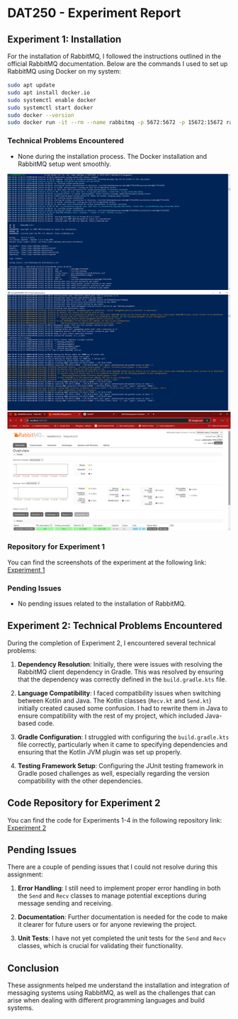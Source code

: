 # DAT250 - Experiment Report

## Experiment 1: Installation

For the installation of RabbitMQ, I followed the instructions outlined in the official RabbitMQ documentation. Below are the commands I used to set up RabbitMQ using Docker on my system:

```bash
sudo apt update
sudo apt install docker.io
sudo systemctl enable docker
sudo systemctl start docker
sudo docker --version
sudo docker run -it --rm --name rabbitmq -p 5672:5672 -p 15672:15672 rabbitmq:4.0-management
```

### Technical Problems Encountered
- None during the installation process. The Docker installation and RabbitMQ setup went smoothly.

![Screenshot_1](https://github.com/CarlosFdez04/DAT250/blob/main/Assignment%206/Experiment_1/Screenshot3_Experiment_1.png)
![Screenshot_2](https://github.com/CarlosFdez04/DAT250/blob/main/Assignment%206/Experiment_1/Screenshot2_Experiment_1.png)
![Screenshot_3](https://github.com/CarlosFdez04/DAT250/blob/main/Assignment%206/Experiment_1/Screenshot_Experiment_1.png)

### Repository for Experiment 1
You can find the screenshots of the experiment at the following link: [Experiment 1](https://github.com/CarlosFdez04/DAT250/tree/main/Assignment%206/Experiment_1)

### Pending Issues
- No pending issues related to the installation of RabbitMQ.


## Experiment 2: Technical Problems Encountered

During the completion of Experiment 2, I encountered several technical problems:

1. **Dependency Resolution**: Initially, there were issues with resolving the RabbitMQ client dependency in Gradle. This was resolved by ensuring that the dependency was correctly defined in the `build.gradle.kts` file.

2. **Language Compatibility**: I faced compatibility issues when switching between Kotlin and Java. The Kotlin classes (`Recv.kt` and `Send.kt`) initially created caused some confusion. I had to rewrite them in Java to ensure compatibility with the rest of my project, which included Java-based code.

3. **Gradle Configuration**: I struggled with configuring the `build.gradle.kts` file correctly, particularly when it came to specifying dependencies and ensuring that the Kotlin JVM plugin was set up properly. 

4. **Testing Framework Setup**: Configuring the JUnit testing framework in Gradle posed challenges as well, especially regarding the version compatibility with the other dependencies.

## Code Repository for Experiment 2

You can find the code for Experiments 1-4 in the following repository link:
[Experiment 2](https://github.com/CarlosFdez04/DAT250/tree/main/Assignment%206/Experiment_2/Assignment_6)

## Pending Issues

There are a couple of pending issues that I could not resolve during this assignment:

1. **Error Handling**: I still need to implement proper error handling in both the `Send` and `Recv` classes to manage potential exceptions during message sending and receiving.

2. **Documentation**: Further documentation is needed for the code to make it clearer for future users or for anyone reviewing the project.

3. **Unit Tests**: I have not yet completed the unit tests for the `Send` and `Recv` classes, which is crucial for validating their functionality.

## Conclusion

These assignments helped me understand the installation and integration of messaging systems using RabbitMQ, as well as the challenges that can arise when dealing with different programming languages and build systems.
